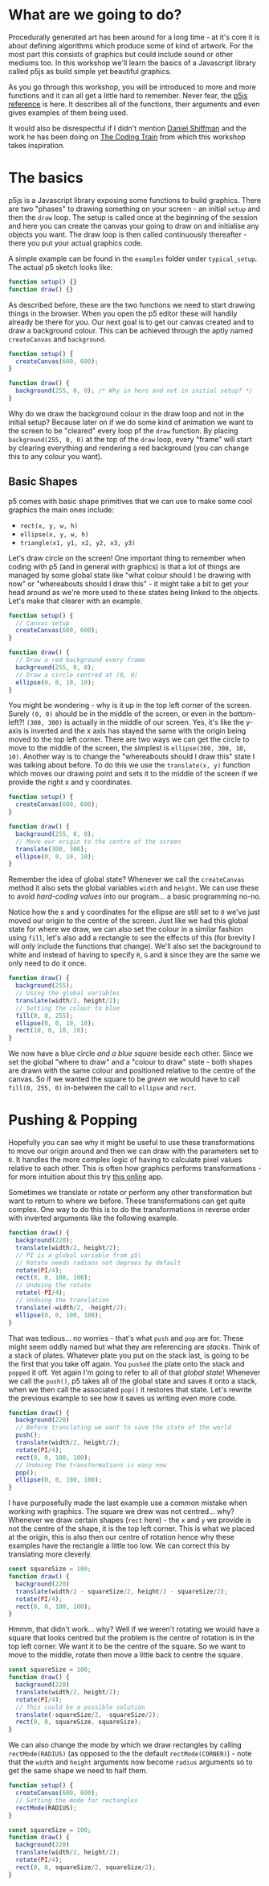 
# What are we going to do? 

Procedurally generated art has been around for a long time - at it's core it is about defining algorithms which produce some of kind of artwork. For the most part this consists of graphics but could include sound or other mediums too. In this workshop we'll learn the basics of a Javascript library called p5js as build simple yet beautiful graphics. 

As you go through this workshop, you will be introduced to more and more functions and it can all get a little hard to remember. Never fear, the [p5js reference](https://p5js.org/reference/) is here. It describes all of the functions, their arguments and even gives examples of them being used. 

It would also be disrespectful if I didn't mention [Daniel Shiffman](https://twitter.com/shiffman) and the work he has been doing on [The Coding Train](https://www.youtube.com/thecodingtrain) from which this workshop takes inspiration. 

# The basics 

p5js is a Javascript library exposing some functions to build graphics. There are two "phases" to drawing something on your screen - an initial `setup` and then the `draw` loop. The setup is called once at the beginning of the session and here you can create the canvas your going to draw on and initialise any objects you want. The draw loop is then called continuously thereafter - there you put your actual graphics code. 

A simple example can be found in the `examples` folder under `typical_setup`. The actual p5 sketch looks like: 

```javascript
function setup() {}
function draw() {}
```

As described before, these are the two functions we need to start drawing things in the browser. When you open the p5 editor these will handily already be there for you. Our next goal is to get our canvas created and to draw a background colour. This can be achieved through the aptly named `createCanvas` and `background`. 

```javascript
function setup() {
  createCanvas(600, 600);
}

function draw() {
  background(255, 0, 0); /* Why in here and not in initial setup? */
}
```

Why do we draw the background colour in the draw loop and not in the initial setup? Because later on if we do some kind of animation we want to the screen to be "cleared" every loop pf the `draw` function. By placing `background(255, 0, 0)` at the top of the `draw` loop, every "frame" will start by clearing everything and rendering a red background (you can change this to any colour you want). 

Basic Shapes
------------

p5 comes with basic shape primitives that we can use to make some cool graphics the main ones include:

  - `rect(x, y, w, h)`
  - `ellipse(x, y, w, h)` 
  - `triangle(x1, y1, x2, y2, x3, y3)`

Let's draw circle on the screen! One important thing to remember when coding with p5 (and in general with graphics) is that a lot of things are managed by some global state like "what colour should I be drawing with now" or "whereabouts should I draw this" - it might take a bit to get your head around as we're more used to these states being linked to the objects. Let's make that clearer with an example.

```javascript
function setup() {
  // Canvas setup
  createCanvas(600, 600);
}

function draw() {
  // Draw a red background every frame
  background(255, 0, 0); 
  // Draw a circle centred at (0, 0)
  ellipse(0, 0, 10, 10);
}
```

You might be wondering - why is it up in the top left corner of the screen. Surely `(0, 0)` should be in the middle of the screen, or even in the bottom-left?! `(300, 300)` is actually in the middle of our screen. Yes, it's like the y-axis is inverted and the x axis has stayed the same with the origin being moved to the top left corner. There are two ways we can get the circle to move to the middle of the screen, the simplest is `ellipse(300, 300, 10, 10)`. Another way is to change the "whereabouts should I draw this" state I was talking about before. To do this we use the `translate(x, y)` function which moves our drawing point and sets it to the middle of the screen if we provide the right x and y coordinates. 

```javascript
function setup() {
  createCanvas(600, 600);
}

function draw() {
  background(255, 0, 0); 
  // Move our origin to the centre of the screen 
  translate(300, 300);
  ellipse(0, 0, 10, 10);
}
```

Remember the idea of global state? Whenever we call the `createCanvas` method it also sets the global variables `width` and `height`. We can use these to avoid *hard-coding values* into our program... a basic programming no-no. 

Notice how the x and y coordinates for the ellipse are still set to `0` we've just moved our origin to the centre of the screen. Just like we had this global state for where we draw, we can also set the colour in a similar fashion using `fill`, let's also add a rectangle to see the effects of this (for brevity I will only include the functions that change). We'll also set the background to white and instead of having to specify `R`, `G` and `B` since they are the same we only need to do it once. 

```javascript 
function draw() {
  background(255); 
  // Using the global variables
  translate(width/2, height/2);
  // Setting the colour to blue
  fill(0, 0, 255);
  ellipse(0, 0, 10, 10);
  rect(10, 0, 10, 10);
}
```

We now have a blue circle *and a blue square* beside each other. Since we set the global "where to draw" and a "colour to draw" state - both shapes are drawn with the same colour and positioned relative to the centre of the canvas. So if we wanted the square to be *green* we would have to call `fill(0, 255, 0)` in-between the call to `ellipse` and `rect`. 

# Pushing & Popping 

Hopefully you can see why it might be useful to use these transformations to move our origin around and then we can draw with the parameters set to `0`. It handles the more complex logic of having to calculate pixel values relative to each other. This is often how graphics performs transformations - for more intuition about this try [this online](http://math.hws.edu/graphicsbook/c2/s3.html) app. 

Sometimes we translate or rotate or perform any other transformation but want to return to where we before. These transformations can get quite complex. One way to do this is to do the transformations in reverse order with inverted arguments like the following example. 

```javascript
function draw() {
  background(220);
  translate(width/2, height/2);
  // PI is a global variable from p5\
  // Rotate needs radians not degrees by default
  rotate(PI/4);
  rect(0, 0, 100, 100);
  // Undoing the rotate
  rotate(-PI/4);
  // Undoing the translation
  translate(-width/2, -height/2);
  ellipse(0, 0, 100, 100);
}
```

That was tedious... no worries - that's what `push` and `pop` are for. These might seem oddly named but what they are referencing are *stacks*. Think of a stack of plates. Whatever plate you put on the stack last, is going to be the first that you take off again. You `pushed` the plate onto the stack and `popped` it off. Yet again I'm going to refer to all of that *global state*! Whenever we call the `push()`, p5 takes all of the global state and saves it onto a stack, when we then call the associated `pop()` it restores that state. Let's rewrite the previous example to see how it saves us writing even more code. 

```javascript
function draw() {
  background(220)
  // Before translating we want to save the state of the world
  push();
  translate(width/2, height/2);
  rotate(PI/4);
  rect(0, 0, 100, 100);
  // Undoing the transformations is easy now
  pop();
  ellipse(0, 0, 100, 100);
}
```

I have purposefully made the last example use a common mistake when working with graphics. The square we drew was not centred... why? Whenever we draw certain shapes (`rect` here) - the `x` and `y` we provide is not the centre of the shape, it is the top left corner. This is what we placed at the origin, this is also then our centre of rotation hence why these examples have the rectangle a little too low. We can correct this by translating more cleverly. 

```javascript
const squareSize = 100;
function draw() {
  background(220)
  translate(width/2 - squareSize/2, height/2 - squareSize/2);
  rotate(PI/4);
  rect(0, 0, 100, 100);
}
```

Hmmm, that didn't work... why? Well if we weren't rotating we would have a square that looks centred but the problem is the centre of rotation is in the top left corner. We want it to be the centre of the square. So we want to move to the middle, rotate then move a little back to centre the square. 

```javascript
const squareSize = 100;
function draw() {
  background(220)
  translate(width/2, height/2);
  rotate(PI/4);
  // This could be a possible solution 
  translate(-squareSize/2, -squareSize/2);
  rect(0, 0, squareSize, squareSize);
}
```

We can also change the mode by which we draw rectangles by calling `rectMode(RADIUS)` (as opposed to the the default `rectMode(CORNER)`) - note that the `width` and `height` arguments now become `radius` arguments so to get the same shape we need to half them. 

```javascript
function setup() {
  createCanvas(600, 600);
  // Setting the mode for rectangles
  rectMode(RADIUS);
}

const squareSize = 100;
function draw() {
  background(220)
  translate(width/2, height/2);
  rotate(PI/4);
  rect(0, 0, squareSize/2, squareSize/2);
}
```